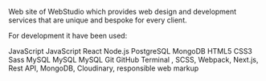 Web site of WebStudio which provides web design and development services that are unique and bespoke for every client.

For development it have been used:

JavaScript
JavaScript
React
Node.js
PostgreSQL
MongoDB
HTML5
CSS3
Sass
MySQL
MySQL
MySQL
Git
GitHub
Terminal
, SCSS, Webpack, Next.js, Rest API, MongoDB, Cloudinary, responsible web markup
